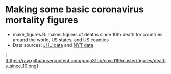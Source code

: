 # Making some basic coronavirus mortality figures

* make_figures.R: makes figures of deaths since 10th death for countries around the world, US states, and US counties
* Data sources: [JHU data](https://github.com/CSSEGISandData/COVID-19/tree/master/csse_covid_19_data/csse_covid_19_time_series) and [NYT data](https://github.com/nytimes/covid-19-data)

![https://raw.githubusercontent.com/guga31bb/covid19/master/figures/deaths_since_10.png]
